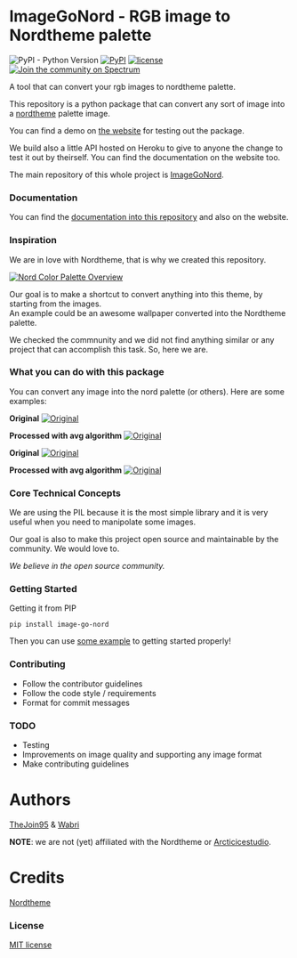 # ImageGoNord - RGB image to Nordtheme palette

![PyPI - Python Version](https://img.shields.io/pypi/pyversions/image-go-nord)
[![PyPI](https://img.shields.io/pypi/v/image-go-nord)](https://pypi.org/project/image-go-nord/)
[![license](https://img.shields.io/badge/license-MIT-green)](https://github.com/Schrodinger-Hat/ImageGoNord-pip/blob/master/LICENSE)
[![Join the community on Spectrum](https://withspectrum.github.io/badge/badge.svg)](https://spectrum.chat/image-go-nord)

A tool that can convert your rgb images to nordtheme palette.

This repository is a python package that can convert any sort of image into a [nordtheme](https://github.com/arcticicestudio/nord) palette image.

You can find a demo on [the website](https://ign.schrodinger-hat.it) for testing out the package.

We build also a little API hosted on Heroku to give to anyone the change to test it out by theirself. You can find the documentation on the website too.

The main repository of this whole project is [ImageGoNord](https://github.com/Schrodinger-Hat/ImageGoNord).

### Documentation

You can find the [documentation into this repository](https://github.com/Schrodinger-Hat/ImageGoNord-pip/tree/master/docs) and also on the website.

<!--
@TODO
- Describe very briefly but clearly what the project does.
- State if it is out-of-the-box user-friendly, so it’s clear to the user.
- List its most useful/innovative/noteworthy features.
- State its goals/what problem(s) it solves.
- Note and briefly describe any key concepts (technical, philosophical, or both) important to the user’s understanding.
- Link to any supplementary blog posts or project main pages.
- Note its development status.
- If possible, include screenshots and demo videos.
-->

### Inspiration

We are in love with Nordtheme, that is why we created this repository.

[![Nord Color Palette Overview](https://raw.githubusercontent.com/arcticicestudio/nord-docs/develop/assets/images/nord/repository-color-palettes.svg?sanitize=true)](https://www.nordtheme.com/docs/colors-and-palettes)

Our goal is to make a shortcut to convert anything into this theme, by starting from the images.
<br>An example could be an awesome wallpaper converted into the Nordtheme palette.

We checked the commnunity and we did not find anything similar or any project that can accomplish this task. So, here we are.

### What you can do with this package

You can convert any image into the nord palette (or others). Here are some examples:

**Original**
[![Original](https://raw.githubusercontent.com/Schrodinger-Hat/ImageGoNord-pip/master/images/test.jpg)](https://raw.githubusercontent.com/Schrodinger-Hat/ImageGoNord-pip/master/images/test.jpg)


**Processed with avg algorithm**
[![Original](https://raw.githubusercontent.com/Schrodinger-Hat/ImageGoNord-pip/master/images/test-average.jpg)](https://raw.githubusercontent.com/Schrodinger-Hat/ImageGoNord-pip/master/images/test-average.jpg)


**Original**
[![Original](https://raw.githubusercontent.com/Schrodinger-Hat/ImageGoNord-pip/master/images/test-profile.jpg)](https://raw.githubusercontent.com/Schrodinger-Hat/ImageGoNord-pip/master/images/test-profile.jpg)


**Processed with avg algorithm**
[![Original](https://raw.githubusercontent.com/Schrodinger-Hat/ImageGoNord-pip/master/images/test-profile-average.jpg)](https://raw.githubusercontent.com/Schrodinger-Hat/ImageGoNord-pip/master/images/test-profile-average.jpg)

### Core Technical Concepts

We are using the PIL because it is the most simple library and it is very useful when you need to manipolate some images.

Our goal is also to make this project open source and maintainable by the community. We would love to.

*We believe in the open source community.*

### Getting Started

Getting it from PIP

```
pip install image-go-nord
```

Then you can use [some example](https://github.com/Schrodinger-Hat/ImageGoNord-pip/tree/master/docs/example) to getting started properly!

### Contributing
- Follow the contributor guidelines
- Follow the code style / requirements
- Format for commit messages

### TODO
- Testing
- Improvements on image quality and supporting any image format
- Make contributing guidelines

# Authors

[TheJoin95](https://github.com/TheJoin95) & [Wabri](https://github.com/Wabri)

**NOTE**: we are not (yet) affiliated with the Nordtheme or [Arcticicestudio](https://github.com/arcticicestudio).

# Credits

[Nordtheme](https://www.nordtheme.com/)

### License

[MIT license](https://github.com/Schrodinger-Hat/ImageGoNord-pip/blob/master/LICENSE)
